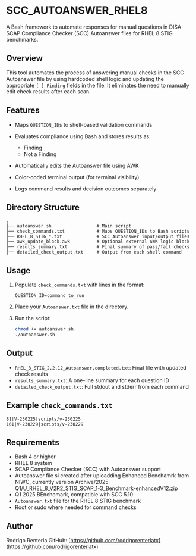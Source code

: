 # SCC\_AUTOANSWER\_RHEL8

A Bash framework to automate responses for manual questions in DISA SCAP Compliance Checker (SCC) Autoanswer files for RHEL 8 STIG benchmarks.

## Overview

This tool automates the process of answering manual checks in the SCC Autoanswer file by using hardcoded shell logic and updating the appropriate `[ ] Finding` fields in the file. It eliminates the need to manually edit check results after each scan.

## Features

* Maps `QUESTION_ID`s to shell-based validation commands
* Evaluates compliance using Bash and stores results as:

  * Finding
  * Not a Finding
* Automatically edits the Autoanswer file using AWK
* Color-coded terminal output (for terminal visibility)
* Logs command results and decision outcomes separately

## Directory Structure

```
.
├── autoanswer.sh                 # Main script
├── check_commands.txt            # Maps QUESTION_IDs to Bash scripts
├── RHEL_8_STIG_*.txt             # SCC Autoanswer input/output files
├── awk_update_block.awk          # Optional external AWK logic block
├── results_summary.txt           # Final summary of pass/fail checks
├── detailed_check_output.txt     # Output from each shell command
```

## Usage

1. Populate `check_commands.txt` with lines in the format:

   ```
   QUESTION_ID=command_to_run
   ```

2. Place your `Autoanswer.txt` file in the directory.

3. Run the script:

   ```bash
   chmod +x autoanswer.sh
   ./autoanswer.sh
   ```

## Output

* `RHEL_8_STIG_2.2.12_Autoanswer.completed.txt`: Final file with updated check results
* `results_summary.txt`: A one-line summary for each question ID
* `detailed_check_output.txt`: Full stdout and stderr from each command

## Example `check_commands.txt`

```
81|V-230225|scripts/v-230225
161|V-230229|scripts/v-230229
```

## Requirements

* Bash 4 or higher
* RHEL 8 system
* SCAP Compliance Checker (SCC) with Autoanswer support
* Autoanswer file si created after uploadding Enhanced Benchamrk from NIWC, currently version Archive/2025-Q1/U_RHEL_8_V2R2_STIG_SCAP_1-3_Benchmark-enhancedV12.zip
* Q1 2025 BEnchomark, compatible with SCC 5.10
* `Autoanswer.txt` file for the RHEL 8 STIG benchmark
* Root or sudo where needed for command checks

## Author

Rodrigo Renteria
GitHub: [https://github.com/rodrigorenteriatx](https://github.com/rodrigorenteriatx)
